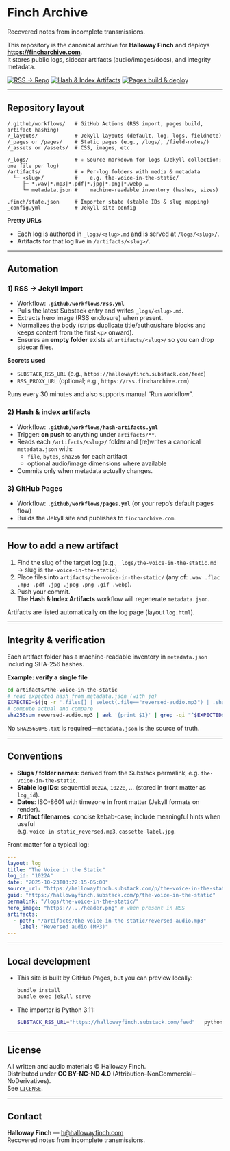 # Finch Archive

Recovered notes from incomplete transmissions.

This repository is the canonical archive for **Halloway Finch** and deploys **https://fincharchive.com**.  
It stores public logs, sidecar artifacts (audio/images/docs), and integrity metadata.

[![RSS → Repo](https://github.com/HallowayFinch/fincharchive.com/actions/workflows/rss.yml/badge.svg?branch=main)](https://github.com/HallowayFinch/fincharchive.com/actions/workflows/rss.yml)
[![Hash & Index Artifacts](https://github.com/HallowayFinch/fincharchive.com/actions/workflows/hash-artifacts.yml/badge.svg?branch=main)](https://github.com/HallowayFinch/fincharchive.com/actions/workflows/hash-artifacts.yml)
[![Pages build & deploy](https://github.com/HallowayFinch/fincharchive.com/actions/workflows/pages.yml/badge.svg?branch=main)](https://github.com/HallowayFinch/fincharchive.com/actions/workflows/pages.yml)

---

## Repository layout

```
/.github/workflows/   # GitHub Actions (RSS import, pages build, artifact hashing)
/_layouts/            # Jekyll layouts (default, log, logs, fieldnote)
/_pages or /pages/    # Static pages (e.g., /logs/, /field-notes/)
/_assets or /assets/  # CSS, images, etc.

/_logs/               # ✳️ Source markdown for logs (Jekyll collection; one file per log)
/artifacts/           # ✳️ Per-log folders with media & metadata
  └─ <slug>/          #    e.g. the-voice-in-the-static/
     ├─ *.wav|*.mp3|*.pdf|*.jpg|*.png|*.webp …
     └─ metadata.json #    machine-readable inventory (hashes, sizes)

.finch/state.json     # Importer state (stable IDs & slug mapping)
_config.yml           # Jekyll site config
```

**Pretty URLs**
- Each log is authored in `_logs/<slug>.md` and is served at `/logs/<slug>/`.
- Artifacts for that log live in `/artifacts/<slug>/`.

---

## Automation

### 1) RSS → Jekyll import
- Workflow: **`.github/workflows/rss.yml`**
- Pulls the latest Substack entry and writes `_logs/<slug>.md`.
- Extracts hero image (RSS enclosure) when present.
- Normalizes the body (strips duplicate title/author/share blocks and keeps content from the first `<p>` onward).
- Ensures an **empty folder** exists at `artifacts/<slug>/` so you can drop sidecar files.

**Secrets used**
- `SUBSTACK_RSS_URL` (e.g., `https://hallowayfinch.substack.com/feed`)
- `RSS_PROXY_URL` (optional; e.g., `https://rss.fincharchive.com`)

Runs every 30 minutes and also supports manual “Run workflow”.

### 2) Hash & index artifacts
- Workflow: **`.github/workflows/hash-artifacts.yml`**
- Trigger: **on push** to anything under `artifacts/**`.
- Reads each `/artifacts/<slug>/` folder and (re)writes a canonical `metadata.json` with:
  - `file`, `bytes`, `sha256` for each artifact
  - optional audio/image dimensions where available
- Commits only when metadata actually changes.

### 3) GitHub Pages
- Workflow: **`.github/workflows/pages.yml`** (or your repo’s default pages flow)
- Builds the Jekyll site and publishes to `fincharchive.com`.

---

## How to add a new artifact

1. Find the slug of the target log (e.g., `_logs/the-voice-in-the-static.md` → slug is `the-voice-in-the-static`).
2. Place files into `artifacts/the-voice-in-the-static/` (any of: `.wav .flac .mp3 .pdf .jpg .jpeg .png .gif .webp`).
3. Push your commit.  
   The **Hash & Index Artifacts** workflow will regenerate `metadata.json`.

Artifacts are listed automatically on the log page (layout `log.html`).

---

## Integrity & verification

Each artifact folder has a machine-readable inventory in `metadata.json` including SHA-256 hashes.

**Example: verify a single file**
```bash
cd artifacts/the-voice-in-the-static
# read expected hash from metadata.json (with jq)
EXPECTED=$(jq -r '.files[] | select(.file=="reversed-audio.mp3") | .sha256' metadata.json)
# compute actual and compare
sha256sum reversed-audio.mp3 | awk '{print $1}' | grep -qi "^$EXPECTED$"   && echo "✓ OK" || echo "✗ MISMATCH"
```

No `SHA256SUMS.txt` is required—`metadata.json` is the source of truth.

---

## Conventions

- **Slugs / folder names**: derived from the Substack permalink, e.g. `the-voice-in-the-static`.
- **Stable log IDs**: sequential `1022A`, `1022B`, … (stored in front matter as `log_id`).
- **Dates**: ISO-8601 with timezone in front matter (Jekyll formats on render).
- **Artifact filenames**: concise kebab-case; include meaningful hints when useful  
  e.g. `voice-in-static_reversed.mp3`, `cassette-label.jpg`.

Front matter for a typical log:
```yaml
---
layout: log
title: "The Voice in the Static"
log_id: "1022A"
date: "2025-10-23T03:22:15-05:00"
source_url: "https://hallowayfinch.substack.com/p/the-voice-in-the-static"
guid: "https://hallowayfinch.substack.com/p/the-voice-in-the-static"
permalink: "/logs/the-voice-in-the-static/"
hero_image: "https://.../header.png" # when present in RSS
artifacts:
  - path: "/artifacts/the-voice-in-the-static/reversed-audio.mp3"
    label: "Reversed audio (MP3)"
---
```

---

## Local development

- This site is built by GitHub Pages, but you can preview locally:
  ```bash
  bundle install
  bundle exec jekyll serve
  ```
- The importer is Python 3.11:
  ```bash
  SUBSTACK_RSS_URL="https://hallowayfinch.substack.com/feed"   python scripts/rss_to_repo.py
  ```

---

## License

All written and audio materials © Halloway Finch.  
Distributed under **CC BY-NC-ND 4.0** (Attribution–NonCommercial–NoDerivatives).  
See [`LICENSE`](LICENSE).

---

## Contact

**Halloway Finch** — h@hallowayfinch.com  
Recovered notes from incomplete transmissions.
